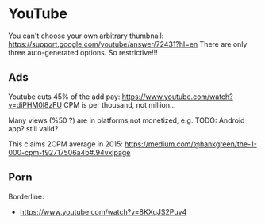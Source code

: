 # YouTube

You can't choose your own arbitrary thumbnail: <https://support.google.com/youtube/answer/72431?hl=en> There are only three auto-generated options. So restrictive!!!

## Ads

Youtube cuts 45% of the add pay: https://www.youtube.com/watch?v=diPHM0l8zFU CPM is per thousand, not million...

Many views (%50 ?) are in platforms not monetized, e.g. TODO: Android app? still valid?

This claims 2CPM average in 2015: <https://medium.com/@hankgreen/the-1-000-cpm-f92717506a4b#.94vxlpage>

## Porn

Borderline:

- <https://www.youtube.com/watch?v=8KXqJS2Puv4>
